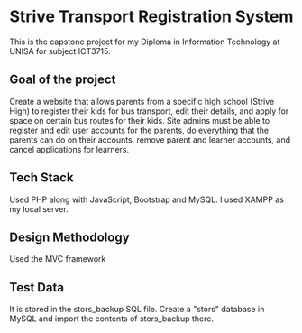 # Strive Transport Registration System
This is the capstone project for my Diploma in Information Technology at UNISA for subject ICT3715.

## Goal of the project
Create a website that allows parents from a specific high school (Strive High) to register their kids for bus transport, edit their details, and apply for space on certain bus routes for their kids. Site admins must be able to register and edit user accounts for the parents, do everything that the parents can do on their accounts, remove parent and learner accounts, and cancel applications for learners.

## Tech Stack
Used PHP along with JavaScript, Bootstrap and MySQL. I used XAMPP as my local server.

## Design Methodology
Used the MVC framework

## Test Data
It is stored in the stors_backup SQL file. Create a "stors" database in MySQL and import the contents of stors_backup there.
